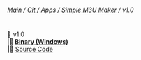 ﻿###### [Main](https://pikakid98.github.io) / [Git](https://git-pikakid98.github.io) / [Apps](https://git-pikakid98.github.io/apps) / [Simple M3U Maker](https://git-pikakid98.github.io/apps/simple-m3u-maker) / v1.0
<h1></h1>

📂 v1.0
\
|____📄 [Binary (Windows)](https://github.com/Git-Pikakid98/simple-m3u-maker/releases/download/v1.0/Simple.M3U.Maker.v1.7z)
\
|____📄 [Source Code](https://github.com/Git-Pikakid98/simple-m3u-maker/archive/refs/tags/v1.0.zip)
